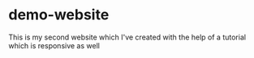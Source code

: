 # demo-website

This is my second website which I've created with the help of a tutorial which is responsive as well
